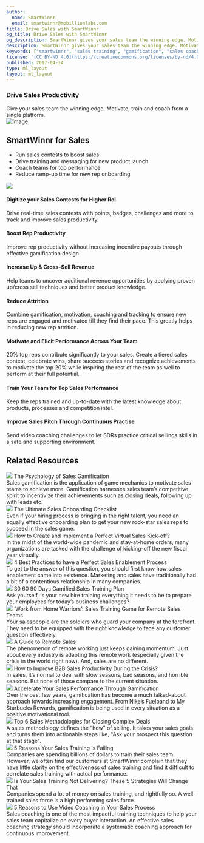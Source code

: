```yaml
---
author:
  name: SmartWinnr
  email: smartwinnr@mobillionlabs.com
title: Drive Sales with SmartWinnr
og_title: Drive Sales with SmartWinnr
og_description: SmartWinnr gives your sales team the winning edge. Motivate, train and coach from a single platform.
description: SmartWinnr gives your sales team the winning edge. Motivate, train and coach from a single platform.
keywords: ["smartwinnr", "sales training", "gamification", "sales coaching", "sales performance", "sales enablement", "solutions", "new product launch", "new offer launch", "new service launch", "train partners", "train distributors"]
license: '[CC BY-ND 4.0](https://creativecommons.org/licenses/by-nd/4.0)'
published: 2017-04-14
type: ml_layout
layout: ml_layout
---
```


<div class="padding50 ml_yellow_bg_gradient">
  <div class="row ml-padding-bottom10">
    <h3>Drive Sales Productivity</h3>
    <div class="ml_text_12">Give your sales team the winning edge. Motivate, train and coach from a single platform.</div>
  </div>
  <div class="row ml_div_contents_in_center">
    <div class="col-lg-6 col-md-12 col-sm-12 col-xs-12 text-center padding0 ml_zindex1">
      <!-- <img class="ml-image ml-margin-bottom0" alt="Image" src="https://res.cloudinary.com/smartwinnr/image/upload/f_auto,q_auto/v1581428551/website/Images/sales_productivity_dxfy3v.png"/> -->
      <img class="ml-image ml-margin-bottom0" alt="Image" src="https://d2htycb3ayzv6u.cloudfront.net/Images_2020-03-23_09_45/sales_productivity_dxfy3v.png"/>
    </div>
    <div class="col-lg-6 col-md-12 col-sm-12 col-xs-12">
      <h2 class="ml-padding-top10">SmartWinnr for Sales</h2>
      <ul class="ml_font_1 ml_ul_tick">
        <li class="ml-margin-top10">Run sales contests to boost sales</li>
        <li class="ml-margin-top10">Drive training and messaging for new product launch</li>
        <li class="ml-margin-top10">Coach teams for top performance</li>
        <li class="ml-margin-top10">Reduce ramp-up time for new rep onboarding</li>
      </ul>
    </div>
  </div>
</div>
<img class="swoop" src="/images/swoop_mask.min.svg">

<div class="padding50 white">
  <div class="row ml_text_flex_row">
    <div class="col-lg-4 col-md-4 col-sm-6 col-xs-12">
      <h4 class="ml-title-font">Digitize your Sales Contests for Higher RoI</h4>
      <div class="ml-subtext">Drive real-time sales contests with points, badges, challenges and more to track and improve sales productivity.</div>
    </div>
    <div class="col-lg-4 col-md-4 col-sm-6 col-xs-12">
      <h4 class="ml-title-font">Boost Rep Productivity</h4>
      <div class="ml-subtext">Improve rep productivity without increasing incentive payouts through effective gamification design</div>
    </div>
    <div class="col-lg-4 col-md-4 col-sm-6 col-xs-12">
      <h4 class="ml-title-font">Increase Up & Cross-Sell Revenue</h4>
      <div class="ml-subtext">Help teams to uncover additional revenue opportunities by applying proven up/cross sell techniques and better product knowledge.</div>
    </div>
    <div class="col-lg-4 col-md-4 col-sm-6 col-xs-12">
      <h4 class="ml-title-font">Reduce Attrition</h4>
      <div class="ml-subtext">Combine gamification, motivation, coaching and tracking to ensure new reps are engaged and motivated till they find their pace. This greatly helps in reducing new rep attrition.</div>
    </div>
    <div class="col-lg-4 col-md-4 col-sm-6 col-xs-12">
      <h4 class="ml-title-font">Motivate and Elicit Performance Across Your Team</h4>
      <div class="ml-subtext">20% top reps contribute significantly to your sales. Create a tiered sales contest, celebrate wins, share success stories and recognize achievements to motivate the top 20% while inspiring the rest of the team as well to perform at their full potential.</div>
    </div>
    <div class="col-lg-4 col-md-4 col-sm-6 col-xs-12">
      <h4 class="ml-title-font">Train Your Team for Top Sales Performance</h4>
      <div class="ml-subtext">Keep the reps trained and up-to-date with the latest knowledge about products, processes and competition intel.</div>
    </div>
    <div class="col-lg-4 col-md-4 col-sm-6 col-xs-12">
      <h4 class="ml-title-font">Improve Sales Pitch Through Continuous Practise</h4>
      <div class="ml-subtext">Send video coaching challenges to let SDRs practice critical sellings skills in a safe and supporting environment.</div>
    </div>
  </div>
</div>

<div class="row ml-margin0 padding50">
  <h2 class="text-center">Related Resources</h2>
  <div class="ml_slider_related_blogs">
    <div class="waterfall__item" onclick="location.href='https://www.smartwinnr.com/post/psychology-of-sales-gamification/';">
      <div class="card post post-summary reveal enter">
        <div class="card-header postinfo">
          <img src="/images/19.The-psychology-of-sales-gamification.png">
          <span class="card-title ml-margin-bottom0">
            <a class="ml-margin-bottom0">The Psychology of Sales Gamification</a>
          </span>
        </div>
        <div class="card-content">
          <article class="article">
            Sales gamification is the application of game mechanics to motivate sales teams to achieve more. Gamification harnesses sales team’s competitive spirit to incentivize their achievements such as closing deals, following up with leads etc.
          </article>
        </div>
      </div>
    </div>
    <div class="waterfall__item" onclick="location.href='https://www.smartwinnr.com/post/the-ultimate-sales-onboarding-checklist/';">
      <div class="card post post-summary reveal enter">
        <div class="card-header postinfo">
          <img src="/images/blog-40/40.the-ultimate-sales-onboarding-checklist.jpg">
          <span class="card-title ml-margin-bottom0">
            <a class="ml-margin-bottom0">The Ultimate Sales Onboarding Checklist</a>
          </span>
        </div>
        <div class="card-content">
          <article class="article">
            Even if your hiring process is bringing in the right talent, you need an equally effective onboarding plan to get your new rock-star sales reps to succeed in the sales game.
          </article>
        </div>
      </div>
    </div>
    <div class="waterfall__item" onclick="location.href='https://www.smartwinnr.com/post/how-to-create-and-implement-a-perfect-virtual-sales-kick-off/';">
      <div class="card post post-summary reveal enter">
        <div class="card-header postinfo">
          <img src="/images/blog-85/85.how-to-create-and-implement-a-perfect-virtual-sales-kick-off.jpg">
          <span class="card-title ml-margin-bottom0">
            <a class="ml-margin-bottom0">How to Create and Implement a Perfect Virtual Sales Kick-off?</a>
          </span>
        </div>
        <div class="card-content">
          <article class="article">
            In the midst of the world-wide pandemic and stay-at-home orders, many organizations are tasked with the challenge of kicking-off the new fiscal year virtually.
          </article>
        </div>
      </div>
    </div>
    <div class="waterfall__item" onclick="location.href='https://www.smartwinnr.com/post/4-best-practices-to-have-a-perfect-sales-enablement-process/';">
      <div class="card post post-summary reveal enter">
        <div class="card-header postinfo">
          <img src="/images/70.4-best-practices-to-have-a-perfect-sales-enablement-process.jpg">
          <span class="card-title ml-margin-bottom0">
            <a class="ml-margin-bottom0">4 Best Practices to have a Perfect Sales Enablement Process</a>
          </span>
        </div>
        <div class="card-content">
          <article class="article">
            To get to the answer of this question, you should first know how sales enablement came into existence. Marketing and sales have traditionally had a bit of a contentious relationship in many companies.
          </article>
        </div>
      </div>
    </div>
    <div class="waterfall__item" onclick="location.href='https://www.smartwinnr.com/post/30-60-90-days-gamified-sales-training-plan/';">
      <div class="card post post-summary reveal enter">
        <div class="card-header postinfo">
          <img src="/images/blog-64/64.30-60-90-days-gamified-sales-training-plan.jpg">
          <span class="card-title ml-margin-bottom0">
            <a class="ml-margin-bottom0">30 60 90 Days Gamified Sales Training Plan</a>
          </span>
        </div>
        <div class="card-content">
          <article class="article">
            Ask yourself, is your new hire training everything it needs to be to prepare your employees for today’s business challenges?
          </article>
        </div>
      </div>
    </div>
    <div class="waterfall__item" onclick="location.href='https://www.smartwinnr.com/post/work-from-home-warriors-sales-training-game-for-remote-sales-teams/';">
      <div class="card post post-summary reveal enter">
        <div class="card-header postinfo">
          <img src="/images/82.work-from-home-warriors-sales-training-game-for-remote-sales-teams.jpg">
          <span class="card-title ml-margin-bottom0">
            <a class="ml-margin-bottom0">‘Work from Home Warriors’: Sales Training Game for Remote Sales Teams</a>
          </span>
        </div>
        <div class="card-content">
          <article class="article">
            Your salespeople are the soldiers who guard your company at the forefront. They need to be equipped with the right knowledge to face any customer question effectively.
          </article>
        </div>
      </div>
    </div>
    <div class="waterfall__item" onclick="location.href='https://www.smartwinnr.com/post/a-guide-to-remote-sales/';">
      <div class="card post post-summary reveal enter">
        <div class="card-header postinfo">
          <img src="/images/79.a-guide-to-remote-sales.jpg">
          <span class="card-title ml-margin-bottom0">
            <a class="ml-margin-bottom0">A Guide to Remote Sales</a>
          </span>
        </div>
        <div class="card-content">
          <article class="article">
            The phenomenon of remote working just keeps gaining momentum. Just about every industry is adapting this remote work (especially given the crisis in the world right now). And, sales are no different.
          </article>
        </div>
      </div>
    </div>
    <div class="waterfall__item" onclick="location.href='https://www.smartwinnr.com/post/how-to-improve-B2B-sales-productivity-during-the-crisis/';">
      <div class="card post post-summary reveal enter">
        <div class="card-header postinfo">
          <img src="/images/80.how-to-improve-B2B-sales-productivity-during-the-crisis.jpg">
          <span class="card-title ml-margin-bottom0">
            <a class="ml-margin-bottom0">How to Improve B2B Sales Productivity During the Crisis?</a>
          </span>
        </div>
        <div class="card-content">
          <article class="article">
            In sales, it’s normal to deal with slow seasons, bad seasons, and horrible seasons. But none of those compare to the current situation.
          </article>
        </div>
      </div>
    </div>
    <div class="waterfall__item" onclick="location.href='https://www.smartwinnr.com/post/2016/09/accelerate-your-sales/';">
      <div class="card post post-summary reveal enter">
        <div class="card-header postinfo">
          <img src="/images/blog3.png">
          <span class="card-title ml-margin-bottom0">
            <a class="ml-margin-bottom0">Accelerate Your Sales Performance Through Gamification</a>
          </span>
        </div>
        <div class="card-content">
          <article class="article">
            Over the past few years, gamification has become a much talked-about approach towards increasing engagement. From Nike’s Fuelband to My Starbucks Rewards, gamification is being used in every situation as a positive motivational tool.
          </article>
        </div>
      </div>
    </div>
    <div class="waterfall__item" onclick="location.href='https://www.smartwinnr.com/post/top-6-sales-methodologies-for-closing-complex-deals/';">
      <div class="card post post-summary reveal enter">
        <div class="card-header postinfo">
          <img src="/images/blog-42/42.top-6-sales-methodologies-for-closing-complex-deals.jpg">
          <span class="card-title ml-margin-bottom0">
            <a class="ml-margin-bottom0">Top 6 Sales Methodologies for Closing Complex Deals</a>
          </span>
        </div>
        <div class="card-content">
          <article class="article">
            A sales methodology defines the “how” of selling. It takes your sales goals and turns them into actionable steps like, "Ask your prospect this question at that stage".
          </article>
        </div>
      </div>
    </div>
    <div class="waterfall__item" onclick="location.href='https://www.smartwinnr.com/post/5-reasons-your-sales-training-is-failing/';">
      <div class="card post post-summary reveal enter">
        <div class="card-header postinfo">
          <img src="/images/blog-7.png">
          <span class="card-title ml-margin-bottom0">
            <a class="ml-margin-bottom0">5 Reasons Your Sales Training Is Failing</a>
          </span>
        </div>
        <div class="card-content">
          <article class="article">
            Companies are spending billions of dollars to train their sales team. However, we often find our customers at SmartWinnr complain that they have little clarity on the effectiveness of sales training and find it difficult to correlate sales training with actual performance.
          </article>
        </div>
      </div>
    </div>
    <div class="waterfall__item" onclick="location.href='https://www.smartwinnr.com/post/2016/09/sales-training-not-delivering//';">
      <div class="card post post-summary reveal enter">
        <div class="card-header postinfo">
          <img src="/images/blog6.png">
          <span class="card-title ml-margin-bottom0">
            <a class="ml-margin-bottom0">Is Your Sales Training Not Delivering? These 5 Strategies Will Change That</a>
          </span>
        </div>
        <div class="card-content">
          <article class="article">
            Companies spend a lot of money on sales training, and rightfully so. A well-trained sales force is a high performing sales force.
          </article>
        </div>
      </div>
    </div>
    <div class="waterfall__item" onclick="location.href='https://www.smartwinnr.com/post/reasons-to-use-video-coaching-in-your-sales-progress/';">
      <div class="card post post-summary reveal enter">
        <div class="card-header postinfo">
          <img src="/images/17.5 Reasons to Use Video Coaching in Your Sales Process.png">
          <span class="card-title ml-margin-bottom0">
            <a class="ml-margin-bottom0">5 Reasons to Use Video Coaching in Your Sales Process</a>
          </span>
        </div>
        <div class="card-content">
          <article class="article">
            Sales coaching is one of the most impactful training techniques to help your sales team capitalize on every buyer interaction. An effective sales coaching strategy should incorporate a systematic coaching approach for continuous improvement.
          </article>
        </div>
      </div>
    </div>
  </div>
</div>